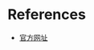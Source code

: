 





















































# References

- [官方网址](https://github.com/skylot/jadx)